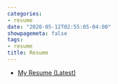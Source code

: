 ```yaml
---
categories:
- resume
date: "2020-05-12T02:55:05-04:00"
showpagemeta: false
tags:
- resume
title: Resume
---
```


- [My Resume (Latest)](/RESUMEprojectCopy.pdf)



